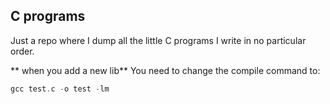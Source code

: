 ## C programs

Just a repo where I dump all the little C programs I write in no particular order.

** when you add a new lib**
You need to change the compile command to:

```C
gcc test.c -o test -lm
```
